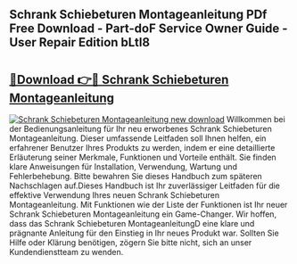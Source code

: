 ## Schrank Schiebeturen Montageanleitung PDf Free Download - Part-doF Service Owner Guide - User Repair Edition bLtl8

# <h2><a href="http://df7t9w.blite.top/?on=Schrank+Schiebeturen+Montageanleitung">🔗Download 👉🔴 Schrank Schiebeturen Montageanleitung</a></h2>

[![Schrank Schiebeturen Montageanleitung new download](https://i.imgur.com/lujVjoI.png)](http://df7t9w.blite.top/?on=Schrank+Schiebeturen+Montageanleitung)
Willkommen bei der Bedienungsanleitung für Ihr neu erworbenes Schrank Schiebeturen Montageanleitung. Dieser umfassende Leitfaden soll Ihnen helfen, ein erfahrener Benutzer Ihres Produkts zu werden, indem er eine detaillierte Erläuterung seiner Merkmale, Funktionen und Vorteile enthält. Sie finden klare Anweisungen für Installation, Verwendung, Wartung und Fehlerbehebung. Bitte bewahren Sie dieses Handbuch zum späteren Nachschlagen auf.Dieses Handbuch ist Ihr zuverlässiger Leitfaden für die effektive Verwendung Ihres neuen Schrank Schiebeturen Montageanleitung. Mit Funktionen wie der Liste der Funktionen ist Ihr neuer Schrank Schiebeturen Montageanleitung ein Game-Changer. Wir hoffen, dass das Schrank Schiebeturen MontageanleitungD eine klare und prägnante Anleitung für den Einstieg in Ihr neues Produkt war. Sollten Sie Hilfe oder Klärung benötigen, zögern Sie bitte nicht, sich an unser Kundendienstteam zu wenden.

